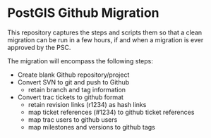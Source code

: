 # PostGIS Github Migration

This repository captures the steps and scripts them so that a clean migration can be run in a few hours, if and when a migration is ever approved by the PSC.

The migration will encompass the following steps:

* Create blank Github repository/project
* Convert SVN to git and push to Github
  * retain branch and tag information
* Convert trac tickets to github format
  * retain revision links (r1234) as hash links
  * map ticket references (#1234) to github ticket references
  * map trac users to github users
  * map milestones and versions to github tags
